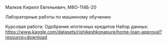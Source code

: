 Малков Кирилл Евгеньевич, М8О-114Б-20

Лабораторные работы по машинному обучению

Курсовая работа:
Одобрение ипотечных кредитов
Набор данных: https://www.kaggle.com/datasets/rishikeshkonapure/home-loan-approval?resource=download
